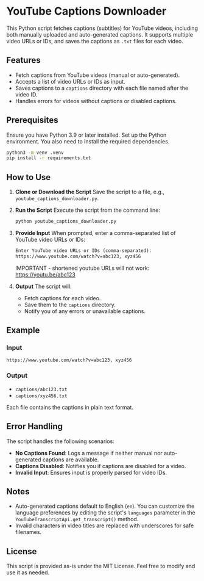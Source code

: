 # YouTube Captions Downloader

This Python script fetches captions (subtitles) for YouTube videos, including both manually uploaded and auto-generated captions. It supports multiple video URLs or IDs, and saves the captions as `.txt` files for each video.

## Features

- Fetch captions from YouTube videos (manual or auto-generated).
- Accepts a list of video URLs or IDs as input.
- Saves captions to a `captions` directory with each file named after the video ID.
- Handles errors for videos without captions or disabled captions.

## Prerequisites

Ensure you have Python 3.9 or later installed. Set up the Python environment. You also need to install the required dependencies.

```bash
python3 -m venv .venv
pip install -r requirements.txt
```

## How to Use

1. **Clone or Download the Script**
   Save the script to a file, e.g., `youtube_captions_downloader.py`.

2. **Run the Script**
   Execute the script from the command line:

   ```bash
   python youtube_captions_downloader.py
   ```

3. **Provide Input**
   When prompted, enter a comma-separated list of YouTube video URLs or IDs:

   ```md
   Enter YouTube video URLs or IDs (comma-separated):
   https://www.youtube.com/watch?v=abc123, xyz456
   ```

   IMPORTANT - shortened youtube URLs will not work:
   <https://youtu.be/abc123>

4. **Output**
   The script will:
   - Fetch captions for each video.
   - Save them to the `captions` directory.
   - Notify you of any errors or unavailable captions.

## Example

### Input

```
https://www.youtube.com/watch?v=abc123, xyz456
```

### Output

- `captions/abc123.txt`
- `captions/xyz456.txt`

Each file contains the captions in plain text format.

## Error Handling

The script handles the following scenarios:

- **No Captions Found**: Logs a message if neither manual nor auto-generated captions are available.
- **Captions Disabled**: Notifies you if captions are disabled for a video.
- **Invalid Input**: Ensures input is properly parsed for video IDs.

## Notes

- Auto-generated captions default to English (`en`). You can customize the language preferences by editing the script's `languages` parameter in the `YouTubeTranscriptApi.get_transcript()` method.
- Invalid characters in video titles are replaced with underscores for safe filenames.

## License

This script is provided as-is under the MIT License. Feel free to modify and use it as needed.
